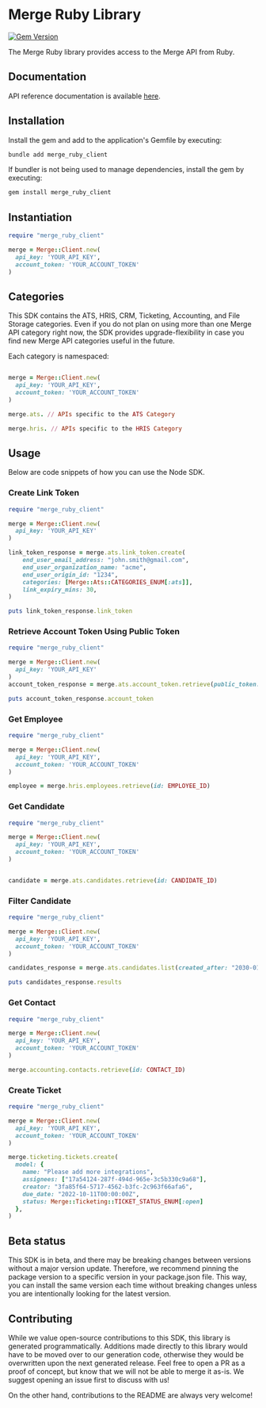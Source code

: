 # Merge Ruby Library

[![Gem Version](https://img.shields.io/badge/merge_ruby_client-v0.0.1-red?logo=ruby)](https://pypi.python.org/pypi/MergePythonClient)


The Merge Ruby library provides access to the Merge API from Ruby.


## Documentation

API reference documentation is available [here](https://docs.merge.dev/).

## Installation

Install the gem and add to the application's Gemfile by executing:

```sh
bundle add merge_ruby_client
```

If bundler is not being used to manage dependencies, install the gem by executing:

```sh
gem install merge_ruby_client
```

## Instantiation

```ruby
require "merge_ruby_client"

merge = Merge::Client.new(
  api_key: 'YOUR_API_KEY',
  account_token: 'YOUR_ACCOUNT_TOKEN'
)
```

## Categories

This SDK contains the ATS, HRIS, CRM, Ticketing, Accounting, and File Storage categories. Even if you do not plan on using more than one Merge API category right now, the SDK provides upgrade-flexibility in case you find new Merge API categories useful in the future.

Each category is namespaced:

```ruby

merge = Merge::Client.new(
  api_key: 'YOUR_API_KEY',
  account_token: 'YOUR_ACCOUNT_TOKEN'
)

merge.ats. // APIs specific to the ATS Category

merge.hris. // APIs specific to the HRIS Category
```

## Usage

Below are code snippets of how you can use the Node SDK.

### Create Link Token

```ruby
require "merge_ruby_client"

merge = Merge::Client.new(
  api_key: 'YOUR_API_KEY'
)

link_token_response = merge.ats.link_token.create(
    end_user_email_address: "john.smith@gmail.com",
    end_user_organization_name: "acme",
    end_user_origin_id: "1234",
    categories: [Merge::Ats::CATEGORIES_ENUM[:ats]],
    link_expiry_mins: 30,
)

puts link_token_response.link_token
```

### Retrieve Account Token Using Public Token

```ruby
require "merge_ruby_client"

merge = Merge::Client.new(
  api_key: 'YOUR_API_KEY'
)
account_token_response = merge.ats.account_token.retrieve(public_token: PUBLIC_TOKEN)

puts account_token_response.account_token
```

### Get Employee

```ruby
require "merge_ruby_client"

merge = Merge::Client.new(
  api_key: 'YOUR_API_KEY',
  account_token: 'YOUR_ACCOUNT_TOKEN'
)

employee = merge.hris.employees.retrieve(id: EMPLOYEE_ID)
```

### Get Candidate

```ruby
require "merge_ruby_client"

merge = Merge::Client.new(
  api_key: 'YOUR_API_KEY',
  account_token: 'YOUR_ACCOUNT_TOKEN'
)


candidate = merge.ats.candidates.retrieve(id: CANDIDATE_ID)
```

### Filter Candidate

```ruby
require "merge_ruby_client"

merge = Merge::Client.new(
  api_key: 'YOUR_API_KEY',
  account_token: 'YOUR_ACCOUNT_TOKEN'
)

candidates_response = merge.ats.candidates.list(created_after: "2030-01-01")

puts candidates_response.results
```

### Get Contact

```ruby
require "merge_ruby_client"

merge = Merge::Client.new(
  api_key: 'YOUR_API_KEY',
  account_token: 'YOUR_ACCOUNT_TOKEN'
)

merge.accounting.contacts.retrieve(id: CONTACT_ID)
```

### Create Ticket

```ruby
require "merge_ruby_client"

merge = Merge::Client.new(
  api_key: 'YOUR_API_KEY',
  account_token: 'YOUR_ACCOUNT_TOKEN'
)

merge.ticketing.tickets.create(
  model: {
    name: "Please add more integrations",
    assignees: ["17a54124-287f-494d-965e-3c5b330c9a68"],
    creator: "3fa85f64-5717-4562-b3fc-2c963f66afa6",
    due_date: "2022-10-11T00:00:00Z",
    status: Merge::Ticketing::TICKET_STATUS_ENUM[:open]
  },
)
```

## Beta status

This SDK is in beta, and there may be breaking changes between versions without a major version update. Therefore, we recommend pinning the package version to a specific version in your package.json file. This way, you can install the same version each time without breaking changes unless you are intentionally looking for the latest version.


## Contributing

While we value open-source contributions to this SDK, this library is generated programmatically. Additions made directly
to this library would have to be moved over to our generation code, otherwise they would be overwritten upon the next
generated release. Feel free to open a PR as a proof of concept, but know that we will not be able to merge it as-is. 
We suggest opening an issue first to discuss with us!

On the other hand, contributions to the README are always very welcome!
